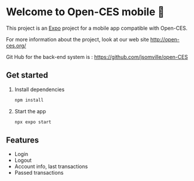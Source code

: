 # Welcome to Open-CES mobile 👋

This project is an [Expo](https://expo.dev) project for a mobile app compatible with Open-CES.

For more information about the project, look at our web site http://open-ces.org/

Git Hub for the back-end system is : https://github.com/jsomville/open-CES

## Get started

1. Install dependencies

   ```bash
   npm install
   ```

2. Start the app

   ```bash
   npx expo start
   ```
## Features

 - Login
 - Logout
 - Account info, last transactions
 - Passed transactions
